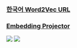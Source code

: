 ### [한국어 Word2Vec URL](https://word2vec.kr/search/)
### [Embedding Projector](https://projector.tensorflow.org/)

![](https://camo.githubusercontent.com/67f5bc3019a7f3d156cae606e0d33856b469a32f6445e8cb525baaf5f57d39e3/687474703a2f2f6a616c616d6d61722e6769746875622e696f2f696d616765732f6e756d70792f6e756d70792d6e6c702d656d62656464696e67732e706e67)
![](https://camo.githubusercontent.com/ea4f401884a396f9e39adce8d5beb8a691ce5ee445ddf07dd55ddcc042084edd/687474703a2f2f6a616c616d6d61722e6769746875622e696f2f696d616765732f6e756d70792f6e756d70792d6e6c702d626572742d73686170652e706e67)

